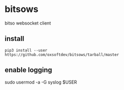 # bitsows
bitso websocket client

## install
```
pip3 install --user https://github.com/oxsoftdev/bitsows/tarball/master
```

## enable logging
sudo usermod -a -G syslog $USER
